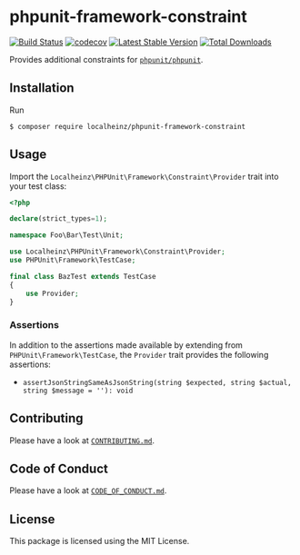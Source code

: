 # phpunit-framework-constraint

[![Build Status](https://travis-ci.com/localheinz/phpunit-framework-constraint.svg?branch=master)](https://travis-ci.com/localheinz/phpunit-framework-constraint)
[![codecov](https://codecov.io/gh/localheinz/phpunit-framework-constraint/branch/master/graph/badge.svg)](https://codecov.io/gh/localheinz/phpunit-framework-constraint)
[![Latest Stable Version](https://poser.pugx.org/localheinz/phpunit-framework-constraint/v/stable)](https://packagist.org/packages/localheinz/phpunit-framework-constraint)
[![Total Downloads](https://poser.pugx.org/localheinz/phpunit-framework-constraint/downloads)](https://packagist.org/packages/localheinz/phpunit-framework-constraint)

Provides additional constraints for [`phpunit/phpunit`](https://github.com/sebastianbergmann/phpunit).

## Installation

Run

```
$ composer require localheinz/phpunit-framework-constraint
```

## Usage

Import the `Localheinz\PHPUnit\Framework\Constraint\Provider` trait into your test class:

```php
<?php

declare(strict_types=1);

namespace Foo\Bar\Test\Unit;

use Localheinz\PHPUnit\Framework\Constraint\Provider;
use PHPUnit\Framework\TestCase;

final class BazTest extends TestCase
{
    use Provider;
}
```

### Assertions

In addition to the assertions made available by extending from `PHPUnit\Framework\TestCase`,
the `Provider` trait provides the following assertions:

* `assertJsonStringSameAsJsonString(string $expected, string $actual, string $message = ''): void`

## Contributing

Please have a look at [`CONTRIBUTING.md`](.github/CONTRIBUTING.md).

## Code of Conduct

Please have a look at [`CODE_OF_CONDUCT.md`](.github/CODE_OF_CONDUCT.md).

## License

This package is licensed using the MIT License.
